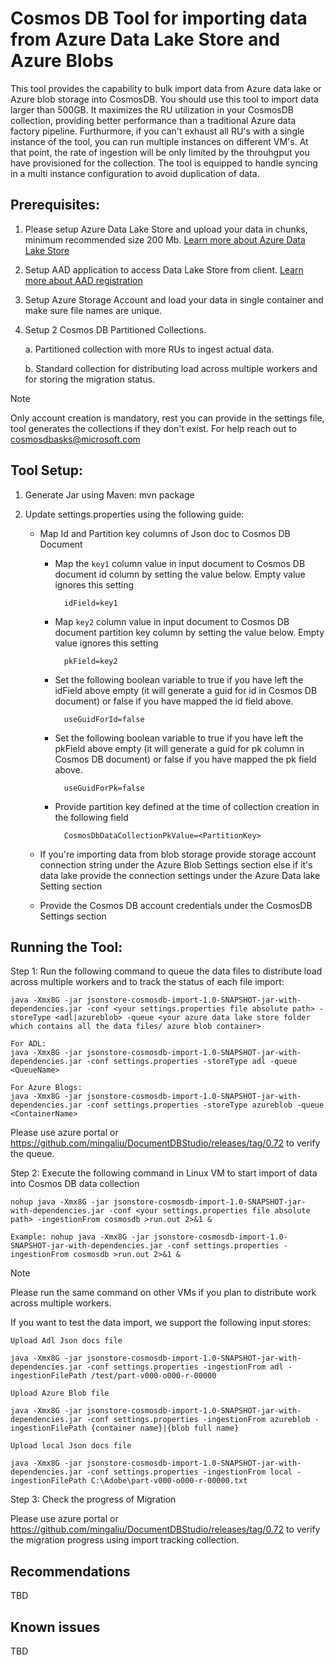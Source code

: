 # Cosmos DB Tool for importing data from Azure Data Lake Store and Azure Blobs
This tool provides the capability to bulk import data from Azure data lake or Azure blob storage into CosmosDB. You should use this tool to import data larger than 500GB. It maximizes the RU utilization in your CosmosDB collection, providing better performance than a traditional Azure data factory pipeline. Furthurmore, if you can't exhaust all RU's with a single instance of the tool, you can run multiple instances on different VM's. At that point, the rate of ingestion will be only limited by the throuhgput you have provisioned for the collection. The tool is equipped to handle syncing in a multi instance configuration to avoid duplication of data.

## Prerequisites:

1. Please setup Azure Data Lake Store and upload your data in chunks, minimum recommended size 200 Mb. [Learn more about Azure Data Lake Store](https://azure.microsoft.com/en-us/services/data-lake-store/) 

2. Setup AAD application to access Data Lake Store from client. [Learn more about AAD registration](https://docs.microsoft.com/en-us/azure/active-directory/active-directory-app-registration)

3. Setup Azure Storage Account and load your data in single container and make sure file names are unique.

4. Setup 2 Cosmos DB Partitioned Collections.

   a. Partitioned collection with more RUs to ingest actual data.

   b. Standard collection for distributing load across multiple workers and for storing the migration status.

> [!NOTE]
> Only account creation is mandatory, rest you can provide in the settings file, tool generates the collections if they don't exist. For help reach out to cosmosdbasks@microsoft.com
 ​

## Tool Setup:

1. Generate Jar using Maven: mvn package

2. Update settings.properties using the following guide:

    * Map Id and Partition key columns of Json doc to Cosmos DB Document

        * Map the `key1` column value in input document to Cosmos DB document id column by setting the value below. Empty value ignores this setting

                idField=key1

        * Map `key2` column value in input document to Cosmos DB document partition key column by setting the value below. Empty value ignores this setting

                pkField=key2

        * Set the following boolean variable to true if you have left the idField above empty (it will generate a guid for id in Cosmos DB document) or false if you have mapped the id field above.

                useGuidForId=false

        * Set the following boolean variable to true if you have left the pkField above empty (it will generate a guid for pk column in Cosmos DB document) or false if you have mapped the pk field above.

                useGuidForPk=false

        * Provide partition key defined at the time of collection creation in the following field

                CosmosDbDataCollectionPkValue=<PartitionKey>
    * If you're importing data from blob storage provide storage account connection string under the Azure Blob Settings section else if it's data lake provide the connection settings under the Azure Data lake Setting section
    * Provide the Cosmos DB account credentials under the CosmosDB Settings section


## Running the Tool:

Step 1: Run the following command to queue the data files to distribute load across multiple workers and to track the status of each file import:
    
```
java -Xmx8G -jar jsonstore-cosmosdb-import-1.0-SNAPSHOT-jar-with-dependencies.jar -conf <your settings.properties file absolute path> -storeType <adl|azureblob> -queue <your azure data lake store folder which contains all the data files/ azure blob container>

For ADL: 
java -Xmx8G -jar jsonstore-cosmosdb-import-1.0-SNAPSHOT-jar-with-dependencies.jar -conf settings.properties -storeType adl -queue <QueueName>

For Azure Blogs: 
java -Xmx8G -jar jsonstore-cosmosdb-import-1.0-SNAPSHOT-jar-with-dependencies.jar -conf settings.properties -storeType azureblob -queue <ContainerName>
```

Please use azure portal or https://github.com/mingaliu/DocumentDBStudio/releases/tag/0.72 to verify the queue.

Step 2: Execute the following command in Linux VM to start import of data into Cosmos DB data collection
```
nohup java -Xmx8G -jar jsonstore-cosmosdb-import-1.0-SNAPSHOT-jar-with-dependencies.jar -conf <your settings.properties file absolute path> -ingestionFrom cosmosdb >run.out 2>&1 &

Example: nohup java -Xmx8G -jar jsonstore-cosmosdb-import-1.0-SNAPSHOT-jar-with-dependencies.jar -conf settings.properties -ingestionFrom cosmosdb >run.out 2>&1 &
```

> [!NOTE]
> Please run the same command on other VMs if you plan to distribute work across multiple workers.

If you want to test the data import, we support the following input stores:

```
Upload Adl Json docs file 

java -Xmx8G -jar jsonstore-cosmosdb-import-1.0-SNAPSHOT-jar-with-dependencies.jar -conf settings.properties -ingestionFrom adl -ingestionFilePath /test/part-v000-o000-r-00000

Upload Azure Blob file

java -Xmx8G -jar jsonstore-cosmosdb-import-1.0-SNAPSHOT-jar-with-dependencies.jar -conf settings.properties -ingestionFrom azureblob -ingestionFilePath {container name}|{blob full name}

Upload local Json docs file

java -Xmx8G -jar jsonstore-cosmosdb-import-1.0-SNAPSHOT-jar-with-dependencies.jar -conf settings.properties -ingestionFrom local -ingestionFilePath C:\Adobe\part-v000-o000-r-00000.txt
```

Step 3: Check the progress of Migration

Please use azure portal or https://github.com/mingaliu/DocumentDBStudio/releases/tag/0.72 to verify the migration progress using import tracking collection.

## Recommendations

 TBD

## Known issues

 TBD
